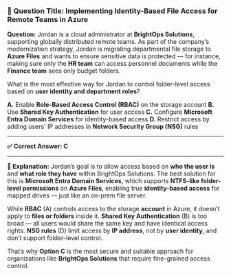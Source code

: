 ### 🔐 Question Title: Implementing Identity-Based File Access for Remote Teams in Azure

**Question:**
Jordan is a cloud administrator at **BrightOps Solutions**, supporting globally distributed remote teams. As part of the company’s modernization strategy, Jordan is migrating departmental file storage to **Azure Files** and wants to ensure sensitive data is protected — for instance, making sure only the **HR team** can access personnel documents while the **Finance team** sees only budget folders.

What is the most effective way for Jordan to control folder-level access based on **user identity and department roles**?

**A.** Enable **Role-Based Access Control (RBAC)** on the storage account
**B.** Use **Shared Key Authentication** for user access
**C.** Configure **Microsoft Entra Domain Services** for identity-based access
**D.** Restrict access by adding users' IP addresses in **Network Security Group (NSG)** rules

---

**✅ Correct Answer: C**

---

**🧠 Explanation:**
Jordan’s goal is to allow access based on **who the user is** and **what role they have** within BrightOps Solutions. The best solution for this is **Microsoft Entra Domain Services**, which supports **NTFS-like folder-level permissions** on **Azure Files**, enabling true **identity-based access** for mapped drives — just like an on-prem file server.

While **RBAC** (A) controls access to the storage **account** in Azure, it doesn’t apply to **files or folders** inside it. **Shared Key Authentication** (B) is too broad — all users would share the same key and have identical access rights. **NSG rules** (D) limit access by **IP address**, not by **user identity**, and don’t support folder-level control.

That’s why **Option C** is the most secure and suitable approach for organizations like **BrightOps Solutions** that require fine-grained access control.
